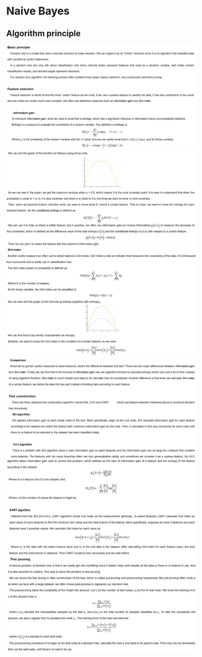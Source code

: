 # Naive Bayes

## Algorithm principle
![](../res/dt01.png)  
![](../res/dt02.png)  
![](../res/dt03.png)  
![](../res/dt04.png)  
![](../res/dt05.png) 
![](../res/dt06.png)  